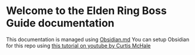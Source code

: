 # Welcome to the Elden Ring Boss Guide documentation
This documentation is managed using [Obsidian.md](https://obsidian.md/)
You can setup Obsidian for this repo using [this tutorial on youtube by Curtis McHale](https://www.youtube.com/watch?v=h3oK1yX3CZ8)

